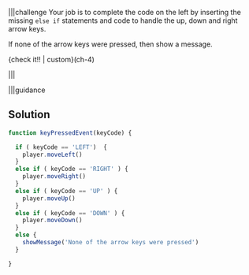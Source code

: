 |||challenge
Your job is to complete the code on the left by inserting the missing `else if` statements and code to handle the up, down and right arrow keys.

If none of the arrow keys were pressed, then show a message.

{check it!! | custom}(ch-4)

|||

|||guidance
## Solution

```javascript
function keyPressedEvent(keyCode) {

  if ( keyCode == 'LEFT')  {
    player.moveLeft()
  } 
  else if ( keyCode == 'RIGHT' ) {
    player.moveRight()
  } 
  else if ( keyCode == 'UP' ) {
    player.moveUp()
  } 
  else if ( keyCode == 'DOWN' ) {
    player.moveDown() 
  }   
  else {
    showMessage('None of the arrow keys were pressed')
  }

}
```